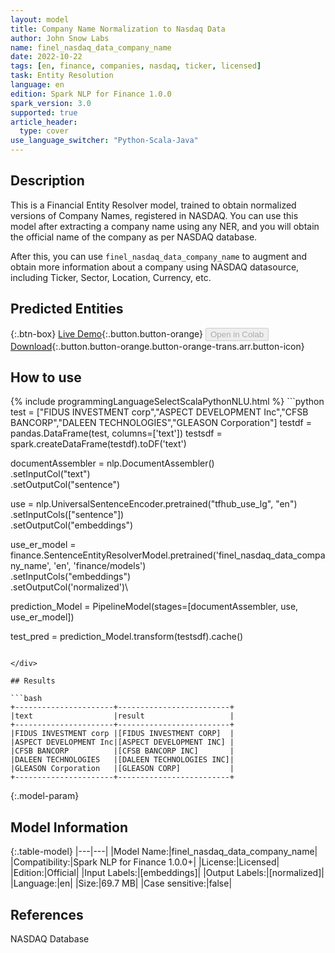 ```yaml
---
layout: model
title: Company Name Normalization to Nasdaq Data
author: John Snow Labs
name: finel_nasdaq_data_company_name
date: 2022-10-22
tags: [en, finance, companies, nasdaq, ticker, licensed]
task: Entity Resolution
language: en
edition: Spark NLP for Finance 1.0.0
spark_version: 3.0
supported: true
article_header:
  type: cover
use_language_switcher: "Python-Scala-Java"
---
```


## Description

This is a Financial Entity Resolver model, trained to obtain normalized versions of Company Names, registered in NASDAQ. You can use this model after extracting a company name using any NER, and you will obtain the official name of the company as per NASDAQ database.

After this, you can use `finel_nasdaq_data_company_name` to augment and obtain more information about a company using NASDAQ datasource, including Ticker, Sector, Location, Currency, etc.

## Predicted Entities



{:.btn-box}
[Live Demo](https://demo.johnsnowlabs.com/finance/ER_EDGAR_CRUNCHBASE/){:.button.button-orange}
<button class="button button-orange" disabled>Open in Colab</button>
[Download](https://s3.amazonaws.com/auxdata.johnsnowlabs.com/finance/models/finel_nasdaq_data_company_name_en_1.0.0_3.0_1666473632696.zip){:.button.button-orange.button-orange-trans.arr.button-icon}

## How to use



<div class="tabs-box" markdown="1">
{% include programmingLanguageSelectScalaPythonNLU.html %}
```python
test = ["FIDUS INVESTMENT corp","ASPECT DEVELOPMENT Inc","CFSB BANCORP","DALEEN TECHNOLOGIES","GLEASON Corporation"]
testdf = pandas.DataFrame(test, columns=['text'])
testsdf = spark.createDataFrame(testdf).toDF('text')

documentAssembler = nlp.DocumentAssembler()\
    .setInputCol("text")\
    .setOutputCol("sentence")

use = nlp.UniversalSentenceEncoder.pretrained("tfhub_use_lg", "en")\
    .setInputCols(["sentence"])\
    .setOutputCol("embeddings")

use_er_model = finance.SentenceEntityResolverModel.pretrained('finel_nasdaq_data_company_name', 'en', 'finance/models')\
  .setInputCols("embeddings")\
  .setOutputCol('normalized')\

prediction_Model = PipelineModel(stages=[documentAssembler, use, use_er_model])

test_pred = prediction_Model.transform(testsdf).cache()
```

</div>

## Results

```bash
+----------------------+-------------------------+
|text                  |result                   |
+----------------------+-------------------------+
|FIDUS INVESTMENT corp |[FIDUS INVESTMENT CORP]  |
|ASPECT DEVELOPMENT Inc|[ASPECT DEVELOPMENT INC] |
|CFSB BANCORP          |[CFSB BANCORP INC]       |
|DALEEN TECHNOLOGIES   |[DALEEN TECHNOLOGIES INC]|
|GLEASON Corporation   |[GLEASON CORP]           |
+----------------------+-------------------------+

```

{:.model-param}
## Model Information

{:.table-model}
|---|---|
|Model Name:|finel_nasdaq_data_company_name|
|Compatibility:|Spark NLP for Finance 1.0.0+|
|License:|Licensed|
|Edition:|Official|
|Input Labels:|[embeddings]|
|Output Labels:|[normalized]|
|Language:|en|
|Size:|69.7 MB|
|Case sensitive:|false|

## References

NASDAQ Database